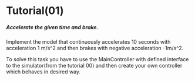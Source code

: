 # Tutorial(01)

##### Accelerate the given time and brake.
Implement the model that continuously accelerates 10 seconds with acceleration 1 m/s^2 and then brakes with negative acceleration -1m/s^2.

To solve this task you have to use the MainController with defined interface to the simulator(from the tutorial 00) and then create your own controller which behaves in desired way.